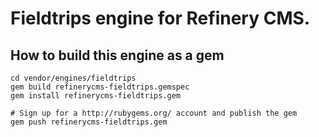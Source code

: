 # Fieldtrips engine for Refinery CMS.

## How to build this engine as a gem

    cd vendor/engines/fieldtrips
    gem build refinerycms-fieldtrips.gemspec
    gem install refinerycms-fieldtrips.gem
    
    # Sign up for a http://rubygems.org/ account and publish the gem
    gem push refinerycms-fieldtrips.gem